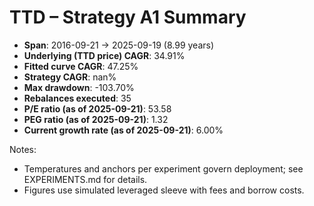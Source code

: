 # TTD – Strategy A1 Summary

- **Span**: 2016-09-21 → 2025-09-19 (8.99 years)
- **Underlying (TTD price) CAGR**: 34.91%
- **Fitted curve CAGR**: 47.25%
- **Strategy CAGR**: nan%
- **Max drawdown**: -103.70%
- **Rebalances executed**: 35
- **P/E ratio (as of 2025-09-21)**: 53.58
- **PEG ratio (as of 2025-09-21)**: 1.32
- **Current growth rate (as of 2025-09-21)**: 6.00%

Notes:

- Temperatures and anchors per experiment govern deployment; see EXPERIMENTS.md for details.
- Figures use simulated leveraged sleeve with fees and borrow costs.

